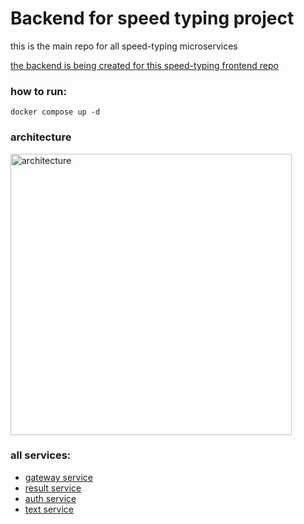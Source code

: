 # Backend for speed typing project

this is the main repo for all speed-typing microservices

[the backend is being created for this speed-typing frontend repo](https://github.com/denischagin/speed-typing-new)

### how to run:

```shell
docker compose up -d
```

### architecture

<img src="https://github.com/ttodoshi/speed-typing-backend/assets/98121690/08b2c63f-f3a7-49d5-bdf4-501ee5588a77" width="450"  alt="architecture"/>

### all services:

- [gateway service](https://github.com/ttodoshi/speed-typing-gateway-service)
- [result service](https://github.com/ttodoshi/speed-typing-result-service)
- [auth service](https://github.com/ttodoshi/speed-typing-auth-service)
- [text service](https://github.com/ttodoshi/speed-typing-text-service)
